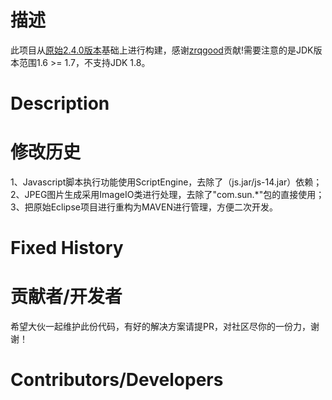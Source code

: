 # 描述
此项目从[原始2.4.0版本](https://github.com/zrqgood/javashop.git)基础上进行构建，感谢[zrqgood](https://github.com/zrqgood)贡献!需要注意的是JDK版本范围1.6 >= 1.7，不支持JDK 1.8。

# Description


# 修改历史
1、Javascript脚本执行功能使用ScriptEngine，去除了（js.jar/js-14.jar）依赖；  
2、JPEG图片生成采用ImageIO类进行处理，去除了"com.sun.*"包的直接使用；  
3、把原始Eclipse项目进行重构为MAVEN进行管理，方便二次开发。  

# Fixed History

# 贡献者/开发者
希望大伙一起维护此份代码，有好的解决方案请提PR，对社区尽你的一份力，谢谢！

# Contributors/Developers
